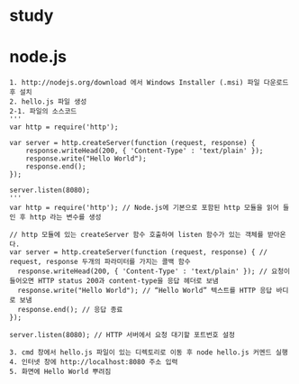 # study


# node.js

	1. http://nodejs.org/download 에서 Windows Installer (.msi) 파일 다운로드 후 설치
	2. hello.js 파일 생성
	2-1. 파일의 소스코드
	'''
	var http = require('http');

	var server = http.createServer(function (request, response) { 
		response.writeHead(200, { 'Content-Type' : 'text/plain' });
		response.write("Hello World");
		response.end();
	});
	
	server.listen(8080);
	'''
	var http = require('http'); // Node.js에 기본으로 포함된 http 모듈을 읽어 들인 후 http 라는 변수를 생성
	
	// http 모듈에 있는 createServer 함수 호출하여 listen 함수가 있는 객체를 받아온다.
	var server = http.createServer(function (request, response) { // request, response 두개의 파라미터를 가지는 콜백 함수
	  response.writeHead(200, { 'Content-Type' : 'text/plain' }); // 요청이 들어오면 HTTP status 200과 content-type을 응답 헤더로 보냄
	  response.write("Hello World"); // “Hello World” 텍스트를 HTTP 응답 바디로 보냄
	  response.end(); // 응답 종료
	});
	
	server.listen(8080); // HTTP 서버에서 요청 대기할 포트번호 설정
	
	3. cmd 창에서 hello.js 파일이 있는 디렉토리로 이동 후 node hello.js 커멘드 실행
	4. 인터넷 창에 http://localhost:8080 주소 입력
	5. 화면에 Hello World 뿌려짐
